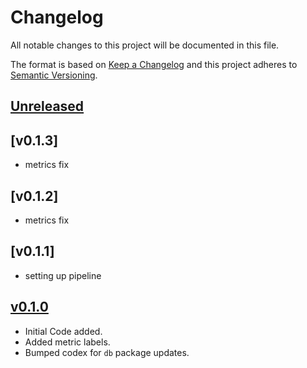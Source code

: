 # Changelog
All notable changes to this project will be documented in this file.

The format is based on [Keep a Changelog](http://keepachangelog.com/en/1.0.0/)
and this project adheres to [Semantic Versioning](http://semver.org/spec/v2.0.0.html).

## [Unreleased]

## [v0.1.3]
- metrics fix



## [v0.1.2]
- metrics fix



## [v0.1.1]
- setting up pipeline



## [v0.1.0]
- Initial Code added.
- Added metric labels.
- Bumped codex for `db` package updates.

[Unreleased]: https://github.com/Comcast/codex-heimdall/compare/0.1.0...HEAD
[v0.1.0]: https://github.com/Comcast/codex/compare/0.0.0...v0.1.0
